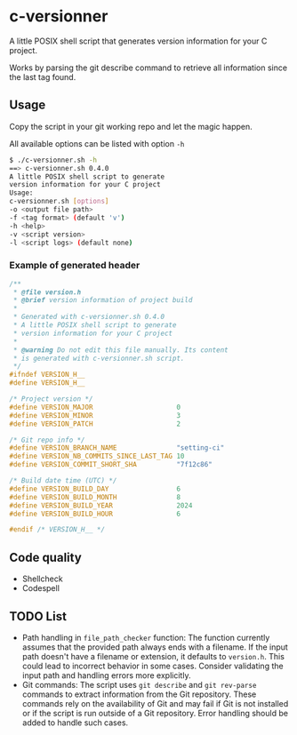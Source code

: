 # c-versionner

A little POSIX shell script that generates version information for your C project.

Works by parsing the git describe command to retrieve all information since the last tag found.

## Usage

Copy the script in your git working repo and let the magic happen.

All available options can be listed with option `-h`

~~~sh
$ ./c-versionner.sh -h
==> c-versionner.sh 0.4.0
A little POSIX shell script to generate
version information for your C project
Usage:
c-versionner.sh [options]
-o <output file path>
-f <tag format> (default 'v')
-h <help>
-v <script version>
-l <script logs> (default none)
~~~

### Example of generated header

~~~c
/**
 * @file version.h
 * @brief version information of project build
 *
 * Generated with c-versionner.sh 0.4.0
 * A little POSIX shell script to generate
 * version information for your C project
 *
 * @warning Do not edit this file manually. Its content
 * is generated with c-versionner.sh script.
 */
#ifndef VERSION_H__
#define VERSION_H__

/* Project version */
#define VERSION_MAJOR                     0
#define VERSION_MINOR                     3
#define VERSION_PATCH                     2

/* Git repo info */
#define VERSION_BRANCH_NAME               "setting-ci"
#define VERSION_NB_COMMITS_SINCE_LAST_TAG 10
#define VERSION_COMMIT_SHORT_SHA          "7f12c86"

/* Build date time (UTC) */
#define VERSION_BUILD_DAY                 6
#define VERSION_BUILD_MONTH               8
#define VERSION_BUILD_YEAR                2024
#define VERSION_BUILD_HOUR                6

#endif /* VERSION_H__ */
~~~

## Code quality
- Shellcheck
- Codespell

## TODO List

* Path handling in `file_path_checker` function: The function currently assumes that the provided path always ends with a filename. If the input path doesn't have a filename or extension, it defaults to `version.h`. This could lead to incorrect behavior in some cases. Consider validating the input path and handling errors more explicitly.
* Git commands: The script uses `git describe` and `git rev-parse` commands to extract information from the Git repository. These commands rely on the availability of Git and may fail if Git is not installed or if the script is run outside of a Git repository. Error handling should be added to handle such cases.
